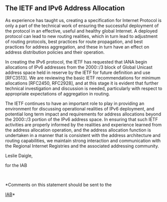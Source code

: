 
The IETF and IPv6 Address Allocation
------------------------------------


As experience has taught us, creating a specification for Internet Protocol is only a part of the technical work of ensuring the successful deployment of the protocol in an effective, useful and healthy global Internet. A deployed protocol can lead to new routing realities, which in turn lead to adjustment of routing protocols, best practices for route propagation, and best practices for address aggregation, and these in turn have an effect on address distribution policies and their operation.


In creating the IPv6 protocol, the IETF has requested that IANA begin allocations of IPv6 addresses from the 2000::/3 block of Global Unicast address space held in reserve by the IETF for future definition and use [RFC3513]. We are reviewing the basic IETF recommendations for minimum allocations [RFC2450, RFC2928], and at this stage it is evident that further technical investigation and discussion is needed, particularly with respect to appropriate expectations of aggregation in routing.


The IETF continues to have an important role to play in providing an environment for discussing operational realities of IPv6 deployment, and potential long term impact and requirements for address allocations beyond the 2000::/3 portion of the IPv6 address space. In ensuring that such IETF activities are properly informed by the realities and experience learned from the address allocation operation, and the address allocation function is undertaken in a manner that is consistent with the address architecture and routing capabilities, we maintain strong interaction and communication with the Regional Internet Registries and the associated addressing community.


Leslie Daigle,  

for the IAB



 


*Comments on this statement should be sent to the  

[IAB](mailto:ianb@ietf.org)*


